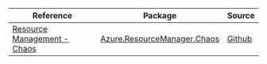 | Reference | Package | Source |
|---|---|---|
|[Resource Management - Chaos](resourcemanager.chaos-readme.md)|[Azure.ResourceManager.Chaos](https://www.nuget.org/packages/Azure.ResourceManager.Chaos)|[Github](https://github.com/Azure/azure-sdk-for-net/blob/main/sdk/chaos/Azure.ResourceManager.Chaos)|
